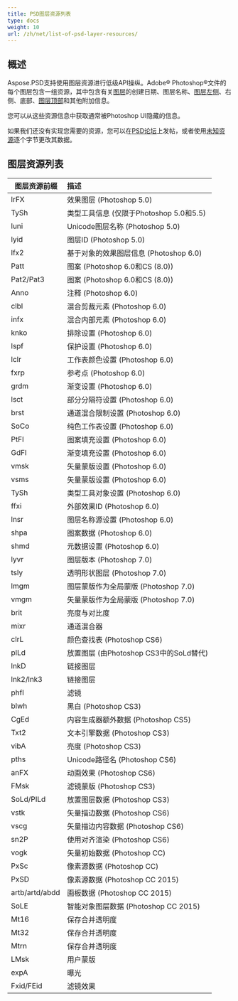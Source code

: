 ```yaml
---
title: PSD图层资源列表
type: docs
weight: 10
url: /zh/net/list-of-psd-layer-resources/
---
```


## **概述**
Aspose.PSD支持使用图层资源进行低级API操纵。Adobe® Photoshop®文件的每个图层包含一组资源，其中包含有关[图层](https://reference.aspose.com/psd/net/aspose.psd.fileformats.psd.layers/layer)的创建日期、图层名称、[图层左侧](https://reference.aspose.com/psd/net/aspose.psd.fileformats.psd.layers/layer/properties/left)、右侧、底部、[图层顶部](https://reference.aspose.com/psd/net/aspose.psd.fileformats.psd.layers/layer/properties/top)和其他附加信息。

您可以从这些资源信息中获取通常被Photoshop UI隐藏的信息。

如果我们还没有实现您需要的资源，您可以在[PSD论坛](https://forum.aspose.com/c/psd)上发帖，或者使用[未知资源](https://reference.aspose.com/psd/net/aspose.psd.fileformats.psd.layers.layerresources/unknownresource)逐个字节更改其数据。

## **图层资源列表**

|` `**图层资源前缀**|**描述**|
| :- | :- |
|lrFX|效果图层 (Photoshop 5.0)|
|TySh|类型工具信息 (仅限于Photoshop 5.0和5.5)|
|luni|Unicode图层名称 (Photoshop 5.0)|
|lyid|图层ID (Photoshop 5.0)|
|lfx2|基于对象的效果图层信息 (Photoshop 6.0)|
|Patt|图案 (Photoshop 6.0和CS (8.0))|
|Pat2/Pat3|图案 (Photoshop 6.0和CS (8.0))|
|Anno|注释 (Photoshop 6.0)|
|clbl|混合剪裁元素 (Photoshop 6.0)|
|infx|混合内部元素 (Photoshop 6.0)|
|knko|排除设置 (Photoshop 6.0)|
|lspf|保护设置 (Photoshop 6.0)|
|lclr|工作表颜色设置 (Photoshop 6.0)|
|fxrp|参考点 (Photoshop 6.0)|
|grdm|渐变设置 (Photoshop 6.0)|
|lsct|部分分隔符设置 (Photoshop 6.0)|
|brst|通道混合限制设置 (Photoshop 6.0)|
|SoCo|纯色工作表设置 (Photoshop 6.0)|
|PtFl|图案填充设置 (Photoshop 6.0)|
|GdFl|渐变填充设置 (Photoshop 6.0)|
|vmsk|矢量蒙版设置 (Photoshop 6.0)|
|vsms|矢量蒙版设置 (Photoshop 6.0)|
|TySh|类型工具对象设置 (Photoshop 6.0)|
|ffxi|外部效果ID (Photoshop 6.0)|
|lnsr|图层名称源设置 (Photoshop 6.0)|
|shpa|图案数据 (Photoshop 6.0)|
|shmd|元数据设置 (Photoshop 6.0)|
|lyvr|图层版本 (Photoshop 7.0)|
|tsly|透明形状图层 (Photoshop 7.0)|
|lmgm|图层蒙版作为全局蒙版 (Photoshop 7.0)|
|vmgm|矢量蒙版作为全局蒙版 (Photoshop 7.0)|
|brit|亮度与对比度|
|mixr|通道混合器|
|clrL|颜色查找表 (Photoshop CS6)|
|plLd|放置图层 (由Photoshop CS3中的SoLd替代)|
|lnkD|链接图层|
|lnk2/lnk3|链接图层|
|phfl|滤镜|
|blwh|黑白 (Photoshop CS3)|
|CgEd|内容生成器额外数据 (Photoshop CS5)|
|Txt2|文本引擎数据 (Photoshop CS3)|
|vibA|亮度 (Photoshop CS3)|
|pths|Unicode路径名 (Photoshop CS6)|
|anFX|动画效果 (Photoshop CS6)|
|FMsk|滤镜蒙版 (Photoshop CS3)|
|SoLd/PILd|放置图层数据 (Photoshop CS3)|
|vstk|矢量描边数据 (Photoshop CS6)|
|vscg|矢量描边内容数据 (Photoshop CS6)|
|sn2P|使用对齐渲染 (Photoshop CS6)|
|vogk|矢量初始数据 (Photoshop CC)|
|PxSc|像素源数据 (Photoshop CC)|
|PxSD|像素源数据 (Photoshop CC 2015)|
|artb/artd/abdd|画板数据 (Photoshop CC 2015)|
|SoLE|智能对象图层数据 (Photoshop CC 2015)|
|Mt16|保存合并透明度|
|Mt32|保存合并透明度|
|Mtrn|保存合并透明度|
|LMsk|用户蒙版|
|expA|曝光|
|Fxid/FEid|滤镜效果|
